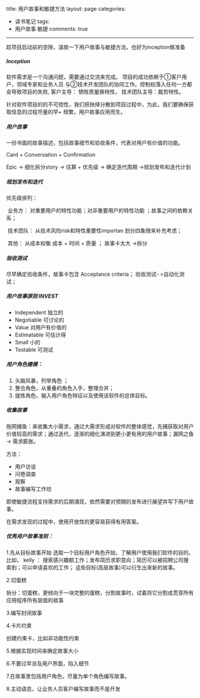 title: 用户故事和敏捷方法
layout: page
categories:
  - 读书笔记
tags:
  - 用户故事 敏捷
comments: true
---
趁项目启动前的空隙，温故一下用户故事与敏捷方法，也好为inception做准备

##### Inception

软件需求是一个沟通问题，需要通过交流来完成。 项目的成功依赖于①客户用户，领域专家和业务人员 与②技术开发团队的协同工作。控制权落入任何一方都会导致项目的失败,  客户主导： 牺牲质量换特性， 技术团队主导：裁剪特性。

针对软件项目的的不可控性，我们把抉择分散到项目过程中，为此，我们要确保获取信息的过程尽量的早+ 频繁，用户故事应用而生。


##### 用户故事

一份书面的故事描述，包括故事细节和验收条件，代表对用户有价值的功能。

Card + Conversation + Confirmation

Epic -> 细化拆分story -> 估算 + 优先级 -> 确定迭代周期 ->规划发布和迭代计划



##### 规划发布和迭代

 优先级排列：

​           业务方： 对重要用户的特性功能；对非重要用户的特性功能 ；故事之间的依赖关系；

​           技术团队： 从技术风险risk和特性重要性importan 划分四象限来补充考虑；

​           其他： 从成本权衡  成本 + 时间 + 质量 ；  故事卡太大 ->拆分



##### 验收测试

尽早确定验收条件，故事卡包含 Acceptance criteria； 验收测试- >自动化测试；



##### 用户故事原则 INVEST

- Independent 独立的
- Negotiable 可讨论的
- Value 对用户有价值的
- Estimatable 可估计得
- Small 小的
- Testable 可测试

##### 用户角色建模：
1. 头脑风暴，列举角色 ；
2. 整合角色，从重叠的角色入手，整理合并；
3.  提炼角色，输入用户角色特征以及使用该软件的总体目标。

##### 收集故事

拖网捕鱼：来收集大小需求，通过大需求形成对软件的整体感觉，先捕获取对用户价值较高的需求；通过迭代，逐渐的细化演进到更小更有用的用户故事；漏网之鱼 -> 需求膨胀。

方法：
- 用户访谈
- 问卷调查
- 观察
- 故事编写工作坊



即使敏捷流程支持需求的后期涌现，依然需要对预期的发布进行展望并写下用户故事。

在需求发现的过程中，使用开放性的更容易获得有用答案。

##### 优秀用户故事准则：

1.先从目标故事开始
选取一个目标用户角色开始，了解用户使用我们软件的目的。
比如， kelly ： 搜索感兴趣额工作；发布简历求职意向；简历可以被招聘公司搜索到；可以申请喜欢的工作；
这些目标(高层故事)可以衍生出来新的故事。

2.切蛋糕

拆分：切蛋糕，更倾向于一块完整的蛋糕，分割故事时，试着将它分割成贯穿所有应用程序所有层面的故事

3.编写封闭故事

4.卡片约束

创建约束卡，比如非功能性约束

5.根据实现时间来确定故事大小

6.不要过早涉及用户界面，陷入细节

7.在故事里包括用户角色，尽量为单个角色编写故事。

8.主动语态，让业务人员客户编写故事而不是开发


